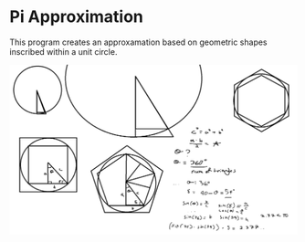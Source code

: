 # Pi Approximation

This program creates an approxamation based on geometric shapes inscribed within a unit circle.

![](Visualization.png)
